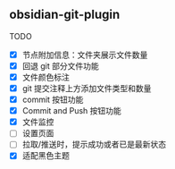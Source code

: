 ## obsidian-git-plugin

TODO
- [x] 节点附加信息：文件夹展示文件数量
- [x] 回退 git 部分文件功能
- [x] 文件颜色标注
- [x] git 提交注释上方添加文件类型和数量
- [x] commit 按钮功能
- [x] Commit and Push 按钮功能
- [x] 文件监控
- [ ] 设置页面
- [ ] 拉取/推送时，提示成功或者已是最新状态
- [x] 适配黑色主题
